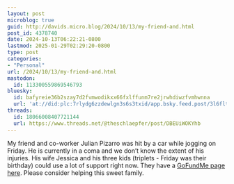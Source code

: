```yaml
---
layout: post
microblog: true
guid: http://davids.micro.blog/2024/10/13/my-friend-and.html
post_id: 4378740
date: 2024-10-13T06:22:21-0800
lastmod: 2025-01-29T02:29:20-0800
type: post
categories:
- "Personal"
url: /2024/10/13/my-friend-and.html
mastodon:
  id: 113300559869546793
bluesky:
  id: bafyreie36b2szay7d2fvmwodikxx66fxlffunm7re2jrwhdiwzfvmhwnna
  url: 'at://did:plc:7rlydg6zzdewlgn3s6s3txid/app.bsky.feed.post/3l6fltj33zs2l'
threads:
  id: 18066008407721144
  url: https://www.threads.net/@theschlaepfer/post/DBEUiWOKYhb
---
```

My friend and co-worker Julian Pizarro was hit by a car while jogging on Friday. He is currently in a coma and we don’t know the extent of his injuries. His wife Jessica and his three kids (triplets - Friday was their birthday) could use a lot of support right now. They have a [GoFundMe page here](https://gofund.me/8fecb3a9). Please consider helping this sweet family.
